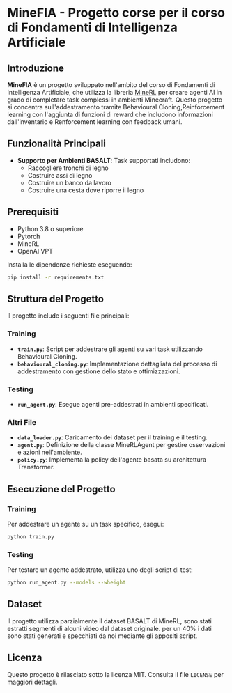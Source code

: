 # MineFIA - Progetto corse per il corso di Fondamenti di Intelligenza Artificiale

## Introduzione
**MineFIA** è un progetto sviluppato nell'ambito del corso di Fondamenti di Intelligenza Artificiale, che utilizza la libreria [MineRL](https://minerl.io/) per creare agenti AI in grado di completare task complessi in ambienti Minecraft. Questo progetto si concentra sull'addestramento tramite Behavioural Cloning,Reinforcement learning con l'aggiunta di funzioni di reward che includono informazioni dall'inventario e Renforcement learning con feedback umani.

## Funzionalità Principali
- **Supporto per Ambienti BASALT**: Task supportati includono:
  - Raccogliere tronchi di legno
  - Costruire assi di legno 
  - Costruire un banco da lavoro
  - Costruire una cesta dove riporre il legno

## Prerequisiti
- Python 3.8 o superiore
- Pytorch
- MineRL
- OpenAI VPT

Installa le dipendenze richieste eseguendo:
```bash
pip install -r requirements.txt
```

## Struttura del Progetto
Il progetto include i seguenti file principali:

### Training
- **`train.py`**: Script per addestrare gli agenti su vari task utilizzando Behavioural Cloning.
- **`behavioural_cloning.py`**: Implementazione dettagliata del processo di addestramento con gestione dello stato e ottimizzazioni.

### Testing
- **`run_agent.py`**: Esegue agenti pre-addestrati in ambienti specificati.

### Altri File
- **`data_loader.py`**: Caricamento dei dataset per il training e il testing.
- **`agent.py`**: Definizione della classe MineRLAgent per gestire osservazioni e azioni nell'ambiente.
- **`policy.py`**: Implementa la policy dell'agente basata su architettura Transformer.

## Esecuzione del Progetto
### Training
Per addestrare un agente su un task specifico, esegui:
```bash
python train.py
```

### Testing
Per testare un agente addestrato, utilizza uno degli script di test:
```bash
python run_agent.py --models --wheight
``` 

## Dataset
Il progetto utilizza parzialmente il dataset BASALT di MineRL, sono stati estratti segmenti di alcuni video dal dataset originale.
per un 40% i dati sono stati generati e specchiati da noi mediante gli appositi script.


## Licenza
Questo progetto è rilasciato sotto la licenza MIT. Consulta il file `LICENSE` per maggiori dettagli.

